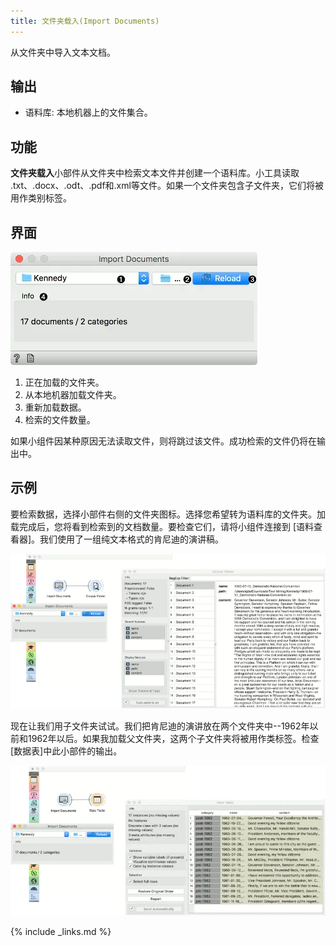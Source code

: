 ```yaml
---
title: 文件夹载入(Import Documents)
---
```


从文件夹中导入文本文档。




## 输出
- 语料库: 本地机器上的文件集合。

## 功能
**文件夹载入**小部件从文件夹中检索文本文件并创建一个语料库。小工具读取 .txt、.docx、.odt、.pdf和.xml等文件。如果一个文件夹包含子文件夹，它们将被用作类别标签。

## 界面
![](/assets/images/text/Import-Documents-stamped.png.webp)

1. 正在加载的文件夹。
2. 从本地机器加载文件夹。
3. 重新加载数据。
4. 检索的文件数量。
   

如果小组件因某种原因无法读取文件，则将跳过该文件。成功检索的文件仍将在输出中。

## 示例

要检索数据，选择小部件右侧的文件夹图标。选择您希望转为语料库的文件夹。加载完成后，您将看到检索到的文档数量。要检查它们，请将小组件连接到 [语料查看器]。我们使用了一组纯文本格式的肯尼迪的演讲稿。

![](/assets/images/text/Import-Documents-Example1.png.webp)

现在让我们用子文件夹试试。我们把肯尼迪的演讲放在两个文件夹中--1962年以前和1962年以后。如果我加载父文件夹，这两个子文件夹将被用作类标签。检查[数据表]中此小部件的输出。

![](/assets/images/text/Import-Documents-Example2.png.webp)

{% include _links.md %}
